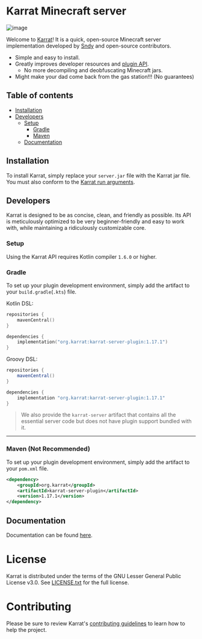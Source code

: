 # Karrat Minecraft server
![image](https://user-images.githubusercontent.com/70289658/135740635-be07452e-614a-4416-bfe0-e7354153b176.png)

Welcome to [Karrat](https://karrat.org/)!
It is a quick, open-source Minecraft server implementation developed by
 [Sndy](https://sndy.moe/) and open-source contributors.

* Simple and easy to install.
* Greatly improves developer resources and [plugin API](#developers).
  * No more decompiling and deobfuscating Minecraft jars.
* Might make your dad come back from the gas station!!! (No guarantees)

## Table of contents

<!--- TOC -->

- [Installation](#installation)
- [Developers](#developers)
  - [Setup](#setup)
    - [Gradle](#gradle)
    - [Maven](#maven-not-recommended)
  - [Documentation](#documentation)

<!--- END -->

## Installation

To install Karrat, simply replace your `server.jar` file with the Karrat jar file.
 You must also conform to the [Karrat run arguments](/todo).

## Developers

Karrat is designed to be as concise, clean, and friendly as possible. Its
 API is meticulously optimized to be very beginner-friendly and easy to work
 with, while maintaining a ridiculously customizable core.

### Setup

Using the Karrat API requires Kotlin compiler `1.6.0` or higher.

### Gradle

To set up your plugin development environment, simply add the artifact to your
 `build.gradle`(`.kts`) file.

Kotlin DSL:

```kotlin
repositories {
    mavenCentral()
}

dependencies {
    implementation("org.karrat:karrat-server-plugin:1.17.1")
}
```

Groovy DSL:

```groovy
repositories {
    mavenCentral()
}

dependencies {
    implementation "org.karrat:karrat-server-plugin:1.17.1"
}
```

>We also provide the `karrat-server` artifact that contains all the essential server code but does not have plugin support bundled with it.

---

### Maven (Not Recommended)

To set up your plugin development environment, simply add the artifact to your
 `pom.xml` file.

```xml
<dependency>
    <groupId>org.karrat</groupId>
    <artifactId>karrat-server-plugin</artifactId>
    <version>1.17.1</version>
</dependency>
```

## Documentation

Documentation can be found [here](/documentation/introduction.md).

# License

Karrat is distributed under the terms of the GNU Lesser General Public License v3.0. See [LICENSE.txt](LICENSE.txt) for the full license.

# Contributing

Please be sure to review Karrat's [contributing guidelines](docs/contributing.md) to learn how to help the project.

